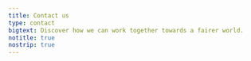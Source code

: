 ```yaml
---
title: Contact us
type: contact
bigtext: Discover how we can work together towards a fairer world.
notitle: true
nostrip: true
---
```

